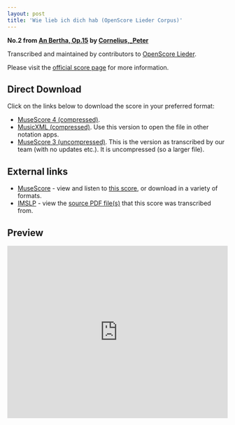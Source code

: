 ```yaml
---
layout: post
title: 'Wie lieb ich dich hab (OpenScore Lieder Corpus)'
---
```


__No.2 from [An Bertha, Op.15](https://fourscoreandmore.org/OpenScore/Cornelius%2C_Peter/An_Bertha%2C_Op.15/) by [Cornelius,_Peter](https://fourscoreandmore.org/OpenScore/Cornelius%2C_Peter)__

Transcribed and maintained by contributors to [OpenScore Lieder].

Please visit the [official score page] for more information.

[official score page]: https://musescore.com/openscore-lieder-corpus/scores/5062158
[OpenScore Lieder]: https://musescore.com/openscore-lieder-corpus

## Direct Download

Click on the links below to download the score in your preferred format:
- [MuseScore 4 (compressed)](https://fourscoreandmore.org/OpenScore/Cornelius%2C_Peter/An_Bertha%2C_Op.15/2_Wie_lieb_ich_dich_hab.mscz).
- [MusicXML (compressed)](https://fourscoreandmore.org/OpenScore/Cornelius%2C_Peter/An_Bertha%2C_Op.15/2_Wie_lieb_ich_dich_hab.mxl). Use this version to open the file in other notation apps.
- [MuseScore 3 (uncompressed)](https://raw.githubusercontent.com/OpenScore/Lieder/refs/heads/main/scores/Cornelius%2C_Peter/An_Bertha%2C_Op.15/2_Wie_lieb_ich_dich_hab/lc5062158.mscx). This is the version as transcribed by our team (with no updates etc.). It is uncompressed (so a larger file).

## External links

- [MuseScore] - view and listen to [this score][MuseScore], or download in a variety of formats.
- [IMSLP] - view the [source PDF file(s)][IMSLP] that this score was transcribed from.

[MuseScore]: https://musescore.com/score/5062158
[IMSLP]: https://imslp.org/wiki/Special:ReverseLookup/344852

## Preview

<iframe width="100%" height="394" src="https://musescore.com/openscore-lieder-corpus/scores/5062158/embed" frameborder="0" allowfullscreen allow="autoplay; fullscreen"></iframe>
